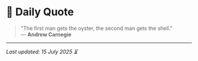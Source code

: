# 📜 Daily Quote

> "The first man gets the oyster, the second man gets the shell."  
> — **Andrew Carnegie**

---

_Last updated: 15 July 2025 ⏳_
